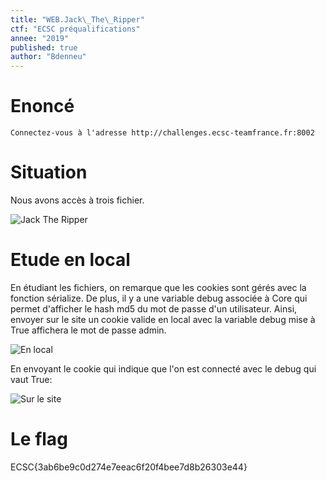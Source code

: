 ```yaml
---
title: "WEB.Jack\_The\_Ripper"
ctf: "ECSC préqualifications"
annee: "2019"
published: true
author: "Bdenneu"
---
```


# Enoncé
```
Connectez-vous à l'adresse http://challenges.ecsc-teamfrance.fr:8002

```

# Situation

Nous avons accès à trois fichier.

![Jack The Ripper](/assets/images/Préquals_ECSC/jack_the_ripper1.png)

# Etude en local

En étudiant les fichiers, on remarque que les cookies sont gérés avec la fonction sérialize. 
De plus, il y a une variable debug associée à Core qui permet d'afficher le hash md5 du mot de passe d'un utilisateur. Ainsi, envoyer sur le site un cookie valide en local avec la variable debug mise à True affichera le mot de passe admin.

![En local](/assets/images/Préquals_ECSC/jack_the_ripper2.png)

En envoyant le cookie qui indique que l'on est connecté avec le debug qui vaut True:

![Sur le site](/assets/images/Préquals_ECSC/jack_the_ripper3.png)

# Le flag

ECSC{3ab6be9c0d274e7eeac6f20f4bee7d8b26303e44}

